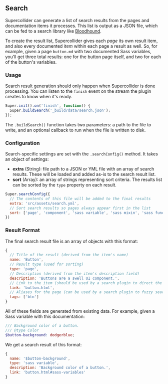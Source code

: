 ## Search

Supercollider can generate a list of search results from the pages and documentation items it processes. This list is output as a JSON file, which can be fed to a search library like [Bloodhound](https://github.com/twitter/typeahead.js/blob/master/doc/bloodhound.md).

To create the result list, Supercollider gives each *page* its own result item, and also every documented *item* within each page a result as well. So, for example, given a page `button.md` with two documented Sass variables, you'll get three total results: one for the button page itself, and two for each of the button's variables.

### Usage

Search result generation should only happen when Supercollider is done processing. You can listen to the `finish` event on the stream the plugin creates to know when it's ready.

```js
Super.init().on('finish', function() {
  Super.buildSearch('_build/data/search.json');
});
```

The `.buildSearch()` function takes two parameters: a path to the file to write, and an optional callback to run when the file is written to disk.

### Configuration

Search-specific settings are set with the `.searchConfig()` method. It takes an object of settings:

- **extra** (String): file path to a JSON or YML file with an array of search results. These will be loaded and added as-is to the search result list.
- **sort** (Array): an array of strings representing sort criteria. The results list can be sorted by the `type` property on each result.

```js
Super.searchConfig({
  // The contents of this file will be added to the final results
  extra: 'src/assets/search.yml',
  // Sort search results so pages always appear first in the list
  sort: ['page', 'component', 'sass variable', 'sass mixin', 'sass function']
})
```

### Result Format

The final search result file is an array of objects with this format:

```js
{
  // Title of the result (derived from the item's name)
  name: 'Button',
  // Result type (used for sorting)
  type: 'page',
  // Description (derived from the item's description field)
  description: 'Buttons are a swell UI component.',
  // Link to the item (should be used by a search plugin to direct the user)
  link: 'button.html',
  // Aliases for the page (can be used by a search plugin to fuzzy search)
  tags: ['btn']
}
```

All of these fields are generated from existing data. For example, given a Sass variable with this documentation:

```scss
/// Background color of a button.
/// @type Color
$button-background: dodgerblue;
```

We get a search result of this format:

```js
{
  name: '$button-background',
  type: 'sass variable',
  description: 'Background color of a button.',
  link: 'button.html#sass-variables'
}
```
